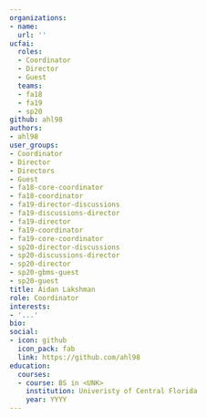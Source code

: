 ```yaml
---
organizations:
- name:
  url: ''
ucfai:
  roles:
  - Coordinator
  - Director
  - Guest
  teams:
  - fa18
  - fa19
  - sp20
github: ahl98
authors:
- ahl98
user_groups:
- Coordinator
- Director
- Directors
- Guest
- fa18-core-coordinator
- fa18-coordinator
- fa19-director-discussions
- fa19-discussions-director
- fa19-director
- fa19-coordinator
- fa19-core-coordinator
- sp20-director-discussions
- sp20-discussions-director
- sp20-director
- sp20-gbms-guest
- sp20-guest
title: Aidan Lakshman
role: Coordinator
interests:
- '...'
bio:
social:
- icon: github
  icon_pack: fab
  link: https://github.com/ahl98
education:
  courses:
  - course: BS in <UNK>
    institution: Univeristy of Central Florida
    year: YYYY
---
```

